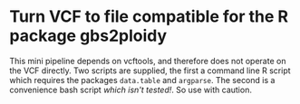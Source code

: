 # Turn VCF to file compatible for the R package gbs2ploidy

This mini pipeline depends on vcftools, and therefore does not operate on the VCF directly. Two scripts are supplied, the first a command line R script which requires the packages `data.table` and `argparse`. The second is a convenience bash script *which isn't tested!*. So use with caution.

